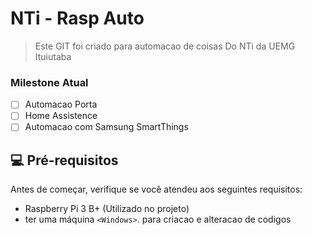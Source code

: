# NTi - Rasp Auto

> Este GIT foi criado para automacao de coisas Do NTi da UEMG Ituiutaba

### Milestone Atual

- [ ] Automacao Porta 
- [ ] Home Assistence
- [ ] Automacao com Samsung SmartThings

## 💻 Pré-requisitos

Antes de começar, verifique se você atendeu aos seguintes requisitos:
<!---Estes são apenas requisitos de exemplo. Adicionar, duplicar ou remover conforme necessário--->
* Raspberry Pi 3 B+ (Utilizado no projeto)
* ter uma máquina `<Windows>`. para criacao e alteracao de codigos
